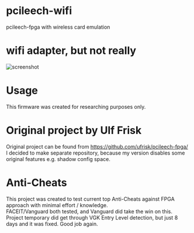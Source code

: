 # pcileech-wifi
pcileech-fpga with wireless card emulation

# wifi adapter, but not really
![screenshot](https://i.imgur.com/kL8ozgs.png)

# Usage
This firmware was created for researching purposes only.  

# Original project by Ulf Frisk
Original project can be found from https://github.com/ufrisk/pcileech-fpga/  
I decided to make separate repository, because my version disables some original features e.g. shadow config space.

# Anti-Cheats
This project was created to test current top Anti-Cheats against FPGA approach with minimal effort / knowledge.  
FACEIT/Vanguard both tested, and Vanguard did take the win on this.  
Project temporary did get through VGK Entry Level detection, but just 8 days and it was fixed. Good job again.
